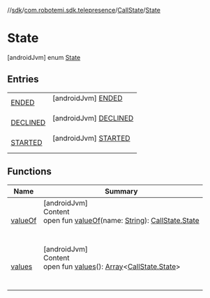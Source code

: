 //[sdk](../../../../index.md)/[com.robotemi.sdk.telepresence](../../index.md)/[CallState](../index.md)/[State](index.md)



# State  
 [androidJvm] enum [State](index.md)   


## Entries  
  
| | |
|---|---|
| <a name="com.robotemi.sdk.telepresence/CallState.State.ENDED///PointingToDeclaration/"></a>[ENDED](-e-n-d-e-d/index.md)| <a name="com.robotemi.sdk.telepresence/CallState.State.ENDED///PointingToDeclaration/"></a> [androidJvm] [ENDED](-e-n-d-e-d/index.md)  <br>   <br>|
| <a name="com.robotemi.sdk.telepresence/CallState.State.DECLINED///PointingToDeclaration/"></a>[DECLINED](-d-e-c-l-i-n-e-d/index.md)| <a name="com.robotemi.sdk.telepresence/CallState.State.DECLINED///PointingToDeclaration/"></a> [androidJvm] [DECLINED](-d-e-c-l-i-n-e-d/index.md)  <br>   <br>|
| <a name="com.robotemi.sdk.telepresence/CallState.State.STARTED///PointingToDeclaration/"></a>[STARTED](-s-t-a-r-t-e-d/index.md)| <a name="com.robotemi.sdk.telepresence/CallState.State.STARTED///PointingToDeclaration/"></a> [androidJvm] [STARTED](-s-t-a-r-t-e-d/index.md)  <br>   <br>|


## Functions  
  
|  Name |  Summary | 
|---|---|
| <a name="com.robotemi.sdk.telepresence/CallState.State/valueOf/#java.lang.String/PointingToDeclaration/"></a>[valueOf](value-of.md)| <a name="com.robotemi.sdk.telepresence/CallState.State/valueOf/#java.lang.String/PointingToDeclaration/"></a>[androidJvm]  <br>Content  <br>open fun [valueOf](value-of.md)(name: [String](https://developer.android.com/reference/kotlin/java/lang/String.html)): [CallState.State](index.md)  <br><br><br>|
| <a name="com.robotemi.sdk.telepresence/CallState.State/values/#/PointingToDeclaration/"></a>[values](values.md)| <a name="com.robotemi.sdk.telepresence/CallState.State/values/#/PointingToDeclaration/"></a>[androidJvm]  <br>Content  <br>open fun [values](values.md)(): [Array](https://kotlinlang.org/api/latest/jvm/stdlib/kotlin/-array/index.html)<[CallState.State](index.md)>  <br><br><br>|

